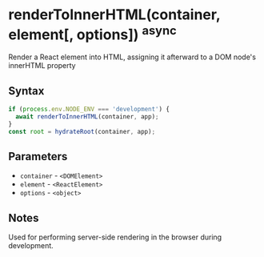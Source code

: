 # renderToInnerHTML(container, element[, options]) <sup>async</sup>

Render a React element into HTML, assigning it afterward to a DOM node's innerHTML property

## Syntax

```js
if (process.env.NODE_ENV === 'development') {
  await renderToInnerHTML(container, app);
}
const root = hydrateRoot(container, app);
```

## Parameters

* `container` - `<DOMElement>`
* `element` - `<ReactElement>`
* `options` - `<object>`

## Notes

Used for performing server-side rendering in the browser during development.
